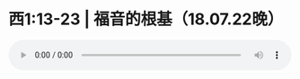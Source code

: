 # 西1:13-23 | 福音的根基（18.07.22晚） 

<audio style="width: 100%;" preload="false" controls controlslist="nodownload"><source src="//cdn.wechat.edu.pl/audio/mp3/old/26317.mp3" type="audio/mpeg">Your browser does not support the audio element.</audio>


